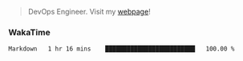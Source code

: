 > DevOps Engineer. Visit my [webpage](https://konst.fish)!

### WakaTime
<!--START_SECTION:waka-->

```txt
Markdown   1 hr 16 mins    █████████████████████████   100.00 %
```

<!--END_SECTION:waka-->
